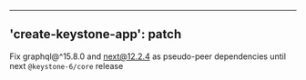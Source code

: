 ---
'create-keystone-app': patch
--

Fix graphql@^15.8.0 and next@12.2.4 as pseudo-peer dependencies until next `@keystone-6/core` release
